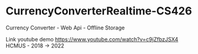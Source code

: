# CurrencyConverterRealtime-CS426
Currency Converter - Web Api - Offline Storage

Link youtube demo https://www.youtube.com/watch?v=c9jZfbzJSX4
HCMUS - 2018 -> 2022
